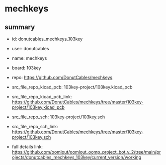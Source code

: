 # mechkeys
 
## summary 
* id: donutcables_mechkeys_103key
* user: donutcables
* name: mechkeys
* board: 103key
* repo: https://github.com/DonutCables/mechkeys
* src_file_repo_kicad_pcb: 103key-project/103key.kicad_pcb
* src_file_repo_kicad_pcb_link: https://github.com/DonutCables/mechkeys/tree/master/103key-project/103key.kicad_pcb


* src_file_repo_sch: 103key-project/103key.sch
* src_file_repo_sch_link: https://github.com/DonutCables/mechkeys/tree/master/103key-project/103key.sch
* full details link: https://github.com/oomlout/oomlout_oomp_project_bot_v_2/tree/main/projects/donutcables_mechkeys_103key/current_version/working  







